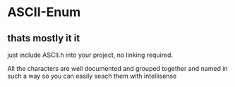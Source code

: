 # ASCII-Enum

## thats mostly it it

just include ASCII.h into your project, no linking required.


All the characters are well documented and grouped together and named in such a way so you can easily seach them with intellisense
